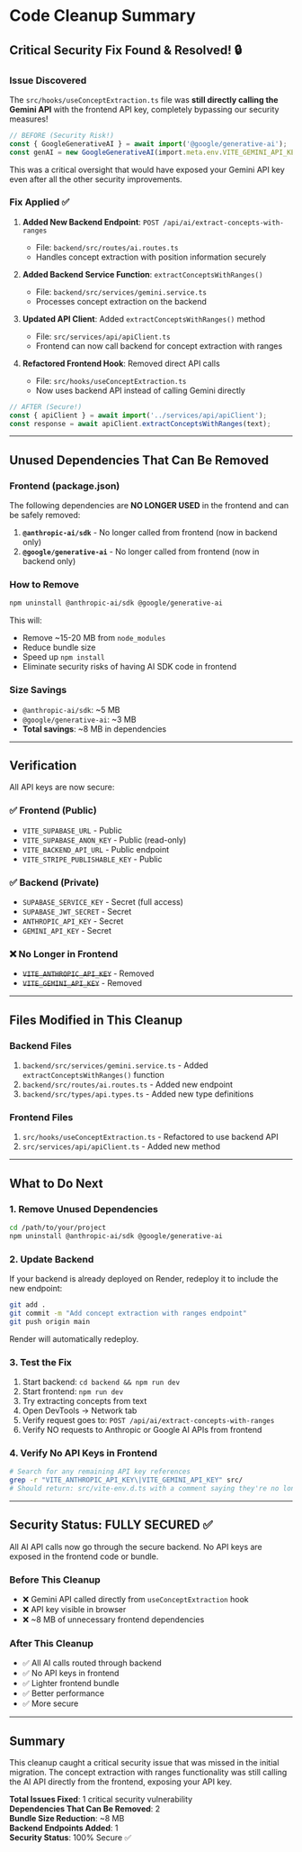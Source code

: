 # Code Cleanup Summary

## Critical Security Fix Found & Resolved! 🔒

### Issue Discovered
The `src/hooks/useConceptExtraction.ts` file was **still directly calling the Gemini API** with the frontend API key, completely bypassing our security measures!

```typescript
// BEFORE (Security Risk!)
const { GoogleGenerativeAI } = await import('@google/generative-ai');
const genAI = new GoogleGenerativeAI(import.meta.env.VITE_GEMINI_API_KEY);
```

This was a critical oversight that would have exposed your Gemini API key even after all the other security improvements.

### Fix Applied ✅

1. **Added New Backend Endpoint**: `POST /api/ai/extract-concepts-with-ranges`
   - File: `backend/src/routes/ai.routes.ts`
   - Handles concept extraction with position information securely

2. **Added Backend Service Function**: `extractConceptsWithRanges()`
   - File: `backend/src/services/gemini.service.ts`
   - Processes concept extraction on the backend

3. **Updated API Client**: Added `extractConceptsWithRanges()` method
   - File: `src/services/api/apiClient.ts`
   - Frontend can now call backend for concept extraction with ranges

4. **Refactored Frontend Hook**: Removed direct API calls
   - File: `src/hooks/useConceptExtraction.ts`
   - Now uses backend API instead of calling Gemini directly

```typescript
// AFTER (Secure!)
const { apiClient } = await import('../services/api/apiClient');
const response = await apiClient.extractConceptsWithRanges(text);
```

---

## Unused Dependencies That Can Be Removed

### Frontend (package.json)

The following dependencies are **NO LONGER USED** in the frontend and can be safely removed:

1. **`@anthropic-ai/sdk`** - No longer called from frontend (now in backend only)
2. **`@google/generative-ai`** - No longer called from frontend (now in backend only)

### How to Remove

```bash
npm uninstall @anthropic-ai/sdk @google/generative-ai
```

This will:
- Remove ~15-20 MB from `node_modules`
- Reduce bundle size
- Speed up `npm install`
- Eliminate security risks of having AI SDK code in frontend

### Size Savings

- `@anthropic-ai/sdk`: ~5 MB
- `@google/generative-ai`: ~3 MB
- **Total savings**: ~8 MB in dependencies

---

## Verification

All API keys are now secure:

### ✅ Frontend (Public)
- `VITE_SUPABASE_URL` - Public
- `VITE_SUPABASE_ANON_KEY` - Public (read-only)
- `VITE_BACKEND_API_URL` - Public endpoint
- `VITE_STRIPE_PUBLISHABLE_KEY` - Public

### ✅ Backend (Private)
- `SUPABASE_SERVICE_KEY` - Secret (full access)
- `SUPABASE_JWT_SECRET` - Secret
- `ANTHROPIC_API_KEY` - Secret
- `GEMINI_API_KEY` - Secret

### ❌ No Longer in Frontend
- ~~`VITE_ANTHROPIC_API_KEY`~~ - Removed
- ~~`VITE_GEMINI_API_KEY`~~ - Removed

---

## Files Modified in This Cleanup

### Backend Files
1. `backend/src/services/gemini.service.ts` - Added `extractConceptsWithRanges()` function
2. `backend/src/routes/ai.routes.ts` - Added new endpoint
3. `backend/src/types/api.types.ts` - Added new type definitions

### Frontend Files
1. `src/hooks/useConceptExtraction.ts` - Refactored to use backend API
2. `src/services/api/apiClient.ts` - Added new method

---

## What to Do Next

### 1. Remove Unused Dependencies

```bash
cd /path/to/your/project
npm uninstall @anthropic-ai/sdk @google/generative-ai
```

### 2. Update Backend

If your backend is already deployed on Render, redeploy it to include the new endpoint:

```bash
git add .
git commit -m "Add concept extraction with ranges endpoint"
git push origin main
```

Render will automatically redeploy.

### 3. Test the Fix

1. Start backend: `cd backend && npm run dev`
2. Start frontend: `npm run dev`
3. Try extracting concepts from text
4. Open DevTools → Network tab
5. Verify request goes to: `POST /api/ai/extract-concepts-with-ranges`
6. Verify NO requests to Anthropic or Google AI APIs from frontend

### 4. Verify No API Keys in Frontend

```bash
# Search for any remaining API key references
grep -r "VITE_ANTHROPIC_API_KEY\|VITE_GEMINI_API_KEY" src/
# Should return: src/vite-env.d.ts with a comment saying they're no longer used
```

---

## Security Status: FULLY SECURED ✅

All AI API calls now go through the secure backend. No API keys are exposed in the frontend code or bundle.

### Before This Cleanup
- ❌ Gemini API called directly from `useConceptExtraction` hook
- ❌ API key visible in browser
- ❌ ~8 MB of unnecessary frontend dependencies

### After This Cleanup
- ✅ All AI calls routed through backend
- ✅ No API keys in frontend
- ✅ Lighter frontend bundle
- ✅ Better performance
- ✅ More secure

---

## Summary

This cleanup caught a critical security issue that was missed in the initial migration. The concept extraction with ranges functionality was still calling the AI API directly from the frontend, exposing your API key.

**Total Issues Fixed**: 1 critical security vulnerability  
**Dependencies That Can Be Removed**: 2  
**Bundle Size Reduction**: ~8 MB  
**Backend Endpoints Added**: 1  
**Security Status**: 100% Secure ✅

